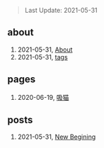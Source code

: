 > Last Update: 2021-05-31

## about
1. 2021-05-31, [About](about/me.md)
1. 2021-05-31, [tags](about/tags.md)
## pages
1. 2020-06-19, [吸猫](pages/吸猫.md)
## posts
1. 2021-05-31, [New Begining](posts/bookmarks.md)